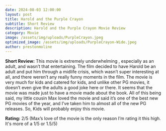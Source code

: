 ```yaml
---
date: 2024-08-03 12:00:00
layout: post
title: Harold and the Purple Crayon
subtitle: Short Review
description: Harold and the Purple Crayon Movie Review
category: Movie
image: /assets/img/uploads/PurpleCrayon.jpeg
optimized_image: /assets/img/uploads/PurpleCrayon-Wide.jpeg
author: prestonmoline
---
```


**Short Review:**
This movie is extremely underwhelming , especially as an adult, and wasn’t that entertaining. The film decided to have Harold be an adult and put him through a midlife crisis, which wasn’t super interesting at all, and there weren’t any really funny moments in the film.  The movie is very much for kids and catered for kids, and unlike other PG movies, it doesn’t even give the adults a good joke here or there. It seems that the movie was made just to have a movie made about the book. All of this being said, my little cousin Max loved the movie and said it’s one of the best new PG movies of the year, and I’ve taken him to almost all of the new PG releases. So, Kids will probably enjoy this movie. 


**Rating:**
2/5
(Max’s love of the movie is the only reason I’m rating it this high. It's more of a 1/5 or 1.5/5)
